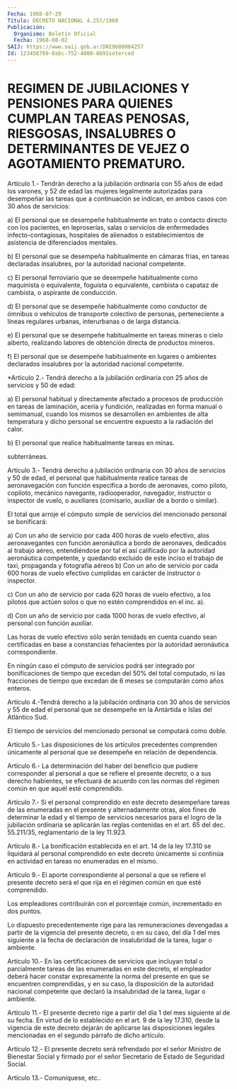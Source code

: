 ```yaml
---
Fecha: 1968-07-29
Título: DECRETO NACIONAL 4.257/1968
Publicación:
  Organismo: Boletín Oficial
  Fecha: 1968-08-02
SAIJ: https://www.saij.gob.ar/DN19680004257
Id: 123456789-0abc-752-4000-8691soterced
---
```

# REGIMEN DE JUBILACIONES Y PENSIONES PARA QUIENES CUMPLAN TAREAS PENOSAS, RIESGOSAS, INSALUBRES O DETERMINANTES DE VEJEZ O AGOTAMIENTO PREMATURO.

<a id="1"></a>
Artículo  1.-  Tendrán derecho a la jubilación ordinaria con 55 años de edad los varones, y 52 de edad las mujeres legalmente autorizadas para desempeñar  las  tareas que a continuación se indican, en ambos casos con 30 años de servicios:

a) El personal que se desempeñe  habitualmente  en  trato o contacto directo  con  los  pacientes,  en leproserías, salas o servicios  de enfermedades  infecto-contagiosas,    hospitales    de   alienados o establecimientos de asistencia de diferenciados mentales.

b) El personal que se desempeña habitualmente en cámaras  frias,  en tareas  declaradas insalubres, por la autoridad nacional competente.

c) El personal  ferroviario  que  se  desempeñe  habitualmente  como maquinista o equivalente, foguista o equivalente, cambista o capataz de cambista, o aspirante de conducción.

d)  El  personal  que  se  desempeñe habitualmente como conductor de ómnibus o vehículos de transporte colectivo de personas, perteneciente a líneas regulares urbanas,  interurbanas  o de larga distancia.

e)  El  personal  que se desempeñe habitualmente en tareas mineras o cielo aiberto, realizando  labores de obtención directa de productos mineros.

f) El personal que se desempeñe habitualmente en lugares o ambientes declarados insalubres  por  la    autoridad   nacional  competente.

<a id="2"></a>
*Artículo 2.- Tendrá derecho a la jubilación ordinaria con 25 años de servicios y 50 de edad:

a)  El  personal  habitual  y  directamente  afectado  a procesos de producción en tareas de laminación, acería y fundición,  realizadas en forma manual  o  semimanual,  cuando los mismos se desarrollen en ambientes de alta temperatura y dicho personal se encuentre expuesto a la radiación del calor.

b) El personal que realice habitualmente tareas en minas.

subterráneas.

<a id="3"></a>
Artículo  3.-  Tendrá  derecho a jubilación ordinaria con 30 años de servicios y 50 de edad, el personal que habitualmente realice tareas de aeronavegación con función  específica a bordo de aeronaves, como piloto,  copiloto,  mecánico  navegante,  radiooperador,  navegador, instructor o inspector de vuelo,  o  auxiliares (comisario, auxiliar de a bordo o similar).

El total que arroje el cómputo simple  de  servicios  del mencionado personal se bonificará:

a) Con un año de servicio por cada 400 horas de vuelo efectivo, alos aeronavegantes   con  función  aeronáutica  a  bordo  de  aeronaves, dedicados al trabajo  aéreo, entendiéndose por tal el así calificado por la autoridad aeronáutica competente, y quedando excluido de este inciso  el  trabajo  de  taxi,    propaganda  y  fotografía  aéreos b)  Con un año de servicio por cada  600  horas  de  vuelo  efectivo cumplidas en carácter de instructor o inspector.

c) Con  un  año  de servicio por cada 620 horas de vuelo efectivo, a los pilotos que actúen  solos o que no estén comprendidos en el inc. a).

d) Con un año de servicio  por cada 1000 horas de vuelo efectivo, al personal con función auxiliar.

Las horas de vuelo efectivo  sólo  serán  tenidads  en cuenta cuando sean certificadas en base a constancias fehacientes por la autoridad aeronáutica correspondiente.

En  ningún  caso  el  cómputo  de servicios podrá ser integrado  por bonificaciones de tiempo que excedan del 50% del total computado, ni las fracciones de tiempo que excedan  de  6 meses se computarán como años enteros.

<a id="4"></a>
Artículo  4.-Tendrá derecho a la jubilación ordinaria con 30 años de servicios y  55 de edad el personal que se desempeñe en la Antártida e Islas del Atlántico Sud.

El tiempo de servicios  del  mencionado  personal  se computará como doble.

<a id="5"></a>
Artículo    5.-  Las  disposiciones  de  los  artículos  precedentes comprenden únicamente  al  personal  que se desempeñe en relación de dependencia.

<a id="6"></a>
Artículo  6.-  La  determinación del haber del beneficio que pudiere corresponder al personal  a  que se refiere el presente decreto, o a sus derecho habientes, se efectuará  de  acuerdo  con las normas del régimen común en que aquél esté comprendido.

<a id="7"></a>
Artículo  7.- Si el personal comprendido en este decreto desempeñare tareas de las enumeradas en el presente y alternadamente otras, alos fines de determinar la edad y el tiempo de servicios necesarios para el  logro  de  la  jubilación  ordinaria  se  aplicarán  las  reglas contenidas en el art. 65 del dec. 55.211/35, reglamentario de la ley 11.923.

<a id="8"></a>
Artículo  8.-  La  bonificación  establecida en el art. 14 de la ley 17.310  se  liquidará  al  personal  comprendido   en  este  decreto únicamente  si continúa en actividad en tareas no enumeradas  en  el mismo.

<a id="9"></a>
Artículo  9.- El aporte correspondiente al personal a que se refiere el presente decreto será el que rija en el régimen común en que esté comprendido.

Los empleadores  contribuirán  con el porcentaje común, incrementado en dos puntos.

Lo dispuesto precedentemente rige para las remuneraciones devengadas a partir de la vigencia del presente decreto,  o en su caso, del día 1 del mes siguiente a la fecha de declaración de insalubridad de la tarea, lugar o ambiente.

<a id="10"></a>
Artículo  10.- En las certificaciones de servicios que incluyan total o  parcialmente  tareas  de  las  enumeradas  en  este  decreto, el empleador deberá hacer constar expresamente la norma del presente en que  se  encuentren comprendidas, y en su caso, la disposición de la autoridad  nacional  competente  que  declaró  la insalubridad de la tarea, lugar o ambiente.

<a id="11"></a>
Artículo  11.-  El presente decreto rige a partir del día 1 del mes siguiente al de su  fecha. En virtud de lo establecido en el art. 9 de la ley 17.310, desde  la  vigencia  de  este  decreto  dejarán de aplicarse  las  disposiciones  legales  mencionadas  en  el  segundo párrafo de dicho artículo.

<a id="12"></a>
Artículo  12.-  El  presente  decreto  será  refrendado por el señor Ministro de Bienestar Social y firmado por el  señor  Secretario  de Estado de Seguridad Social.

<a id="13"></a>
Artículo 13.- Comuníquese, etc..